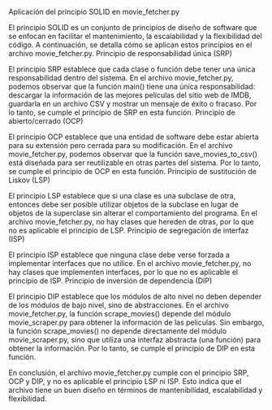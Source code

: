 Aplicación del principio SOLID en movie_fetcher.py

El principio SOLID es un conjunto de principios de diseño de software que se enfocan en facilitar el mantenimiento, la escalabilidad y la flexibilidad del código. A continuación, se detalla cómo se aplican estos principios en el archivo movie_fetcher.py.
Principio de responsabilidad única (SRP)

El principio SRP establece que cada clase o función debe tener una única responsabilidad dentro del sistema. En el archivo movie_fetcher.py, podemos observar que la función main() tiene una única responsabilidad: descargar la información de las mejores películas del sitio web de IMDB, guardarla en un archivo CSV y mostrar un mensaje de éxito o fracaso. Por lo tanto, se cumple el principio de SRP en esta función.
Principio de abierto/cerrado (OCP)

El principio OCP establece que una entidad de software debe estar abierta para su extensión pero cerrada para su modificación. En el archivo movie_fetcher.py, podemos observar que la función save_movies_to_csv() está diseñada para ser reutilizable en otras partes del sistema. Por lo tanto, se cumple el principio de OCP en esta función.
Principio de sustitución de Liskov (LSP)

El principio LSP establece que si una clase es una subclase de otra, entonces debe ser posible utilizar objetos de la subclase en lugar de objetos de la superclase sin alterar el comportamiento del programa. En el archivo movie_fetcher.py, no hay clases que hereden de otras, por lo que no es aplicable el principio de LSP.
Principio de segregación de interfaz (ISP)

El principio ISP establece que ninguna clase debe verse forzada a implementar interfaces que no utilice. En el archivo movie_fetcher.py, no hay clases que implementen interfaces, por lo que no es aplicable el principio de ISP.
Principio de inversión de dependencia (DIP)

El principio DIP establece que los módulos de alto nivel no deben depender de los módulos de bajo nivel, sino de abstracciones. En el archivo movie_fetcher.py, la función scrape_movies() depende del módulo movie_scraper.py para obtener la información de las películas. Sin embargo, la función scrape_movies() no depende directamente del módulo movie_scraper.py, sino que utiliza una interfaz abstracta (una función) para obtener la información. Por lo tanto, se cumple el principio de DIP en esta función.

En conclusión, el archivo movie_fetcher.py cumple con el principio SRP, OCP y DIP, y no es aplicable el principio LSP ni ISP. Esto indica que el archivo tiene un buen diseño en términos de mantenibilidad, escalabilidad y flexibilidad.
